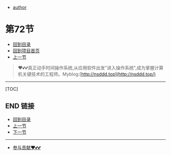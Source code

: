 + [author](https://github.com/3293172751)
# 第72节
+ [回到目录](../README.md)
+ [回到项目首页](../../README.md)
+ [上一节](71.md)
> ❤️💕💕真正动手时间操作系统,从应用软件出发"进入操作系统",成为掌握计算机关键技术的工程师。Myblog:[http://nsddd.top](http://nsddd.top/)
---
[TOC]





## END 链接
+ [回到目录](../README.md)
+ [上一节](71.md)
+ [下一节](73.md)
---
+ [参与贡献❤️💕💕](https://github.com/3293172751/Block_Chain/blob/master/Git/git-contributor.md)
